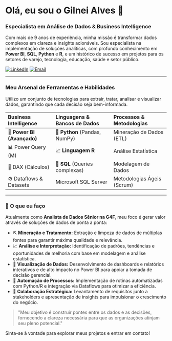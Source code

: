 # Olá, eu sou o Gilnei Alves 👋

### Especialista em Análise de Dados & Business Intelligence

Com mais de 9 anos de experiência, minha missão é transformar dados complexos em clareza e insights acionáveis. Sou especialista na implementação de soluções analíticas, com profundo conhecimento em **Power BI**, **SQL**, **Python** e **R**, e um histórico de sucesso em projetos para os setores de varejo, tecnologia, educação, saúde e setor público.

<a href="https://www.linkedin.com/in/gilnei-freitas/" target="_blank"><img src="https://img.shields.io/badge/LinkedIn-0A66C2?style=for-the-badge&logo=linkedin&logoColor=white" alt="LinkedIn"/></a>
<a href="mailto:gilnei147@gmail.com"><img src="https://img.shields.io/badge/Email-D14836?style=for-the-badge&logo=gmail&logoColor=white" alt="Email"/></a>

---

### Meu Arsenal de Ferramentas e Habilidades

Utilizo um conjunto de tecnologias para extrair, tratar, analisar e visualizar dados, garantindo que cada decisão seja bem-informada.

| Business Intelligence | Linguagens & Bancos de Dados | Processos & Metodologias |
| :-------------------- | :--------------------------- | :----------------------- |
| 🚀 **Power BI (Avançado)** | 🐍 **Python** (Pandas, NumPy) | Mineração de Dados (ETL) |
| 📊 Power Query (M)    | 📈 **Linguagem R** | Análise Estatística      |
| 🧠 DAX (Cálculos)     | 💾 **SQL** (Queries complexas) | Modelagem de Dados       |
| ⚙️ Dataflows & Datasets | Microsoft SQL Server         | Metodologias Ágeis (Scrum)|

---

### 💼 O que eu faço

Atualmente como **Analista de Dados Sênior na G4F**, meu foco é gerar valor através de soluções de dados de ponta a ponta:

* ⛏️ **Mineração e Tratamento:** Extração e limpeza de dados de múltiplas fontes para garantir máxima qualidade e relevância.
* 📈 **Análise e Interpretação:** Identificação de padrões, tendências e oportunidades de melhoria com base em modelagem e análise estatística.
* 🎨 **Visualização de Dados:** Desenvolvimento de dashboards e relatórios interativos e de alto impacto no Power BI para apoiar a tomada de decisão gerencial.
* 🤖 **Automação de Processos:** Implementação de rotinas automatizadas com Python/R e integração via Dataflows para otimizar a eficiência.
* 🤝 **Colaboração Estratégica:** Levantamento de requisitos junto a stakeholders e apresentação de insights para impulsionar o crescimento do negócio.

> "Meu objetivo é construir pontes entre os dados e as decisões, fornecendo a clareza necessária para que as organizações atinjam seu pleno potencial."

Sinta-se à vontade para explorar meus projetos e entrar em contato!
